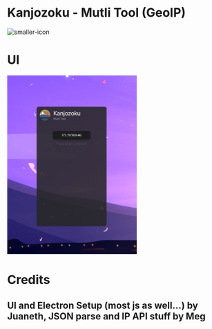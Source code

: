 # Kanjozoku - Mutli Tool (GeoIP)

![smaller-icon](https://user-images.githubusercontent.com/68202118/159353676-1556adc9-eea4-4ede-a63a-b9cef3837441.png)

# UI

<img src="./src/sc.png" alt="drawing" width="300"/>

# Credits 
## UI and Electron Setup (most js as well...) by Juaneth, JSON parse and IP API stuff by Meg
